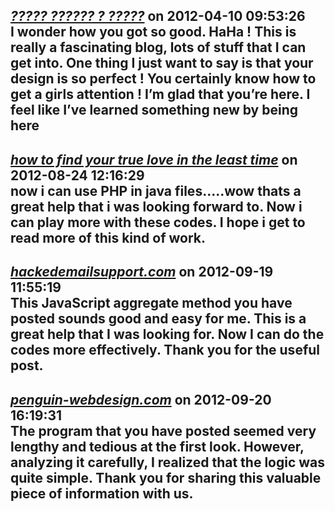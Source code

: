 *[????? ?????? ? ?????](http://an3m1.com/)* on 2012-04-10 09:53:26  
I wonder how you got so good. HaHa ! This is really a fascinating blog, lots of stuff that I can get into. One thing I just want to say is that your design is so perfect ! You certainly know how to get a girls attention ! I’m glad that you’re here. I feel like I’ve learned something new by being here 
---------------------------------------
*[how to find your true love in the least time](www.lookingfor-love.com )* on 2012-08-24 12:16:29  
now i can use PHP in java files.....wow thats a great help that i was looking forward to. Now i can play more with these codes. I hope i get to read more of this kind of work. 
---------------------------------------
*[hackedemailsupport.com](www.hackedemailsupport.com)* on 2012-09-19 11:55:19  
This JavaScript aggregate method you have posted sounds good and easy for me. This is a great help that I was looking for. Now I can do the codes more effectively. Thank you for the useful post.
---------------------------------------
*[penguin-webdesign.com](www.penguin-webdesign.com)* on 2012-09-20 16:19:31  
The program that you have posted seemed very lengthy and tedious at the first look. However, analyzing it carefully, I realized that the logic was quite simple. Thank you for sharing this valuable piece   of information with us.
---------------------------------------
